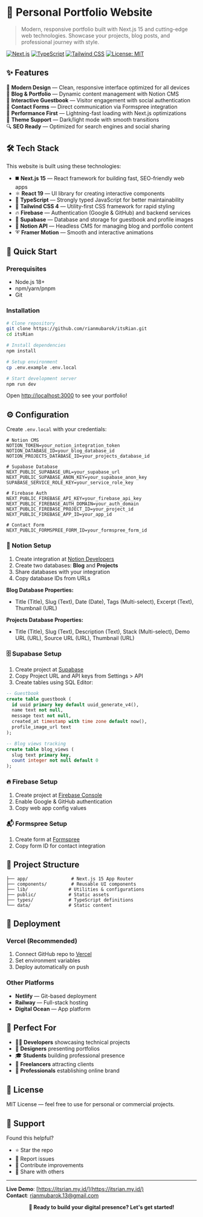 # 🌟 Personal Portfolio Website

> Modern, responsive portfolio built with Next.js 15 and cutting-edge web technologies. Showcase your projects, blog posts, and professional journey with style.

[![Next.js](https://img.shields.io/badge/Next.js-15-black?style=for-the-badge&logo=next.js)](https://nextjs.org/)
[![TypeScript](https://img.shields.io/badge/TypeScript-5-3178C6?style=for-the-badge&logo=typescript)](https://www.typescriptlang.org/)
[![Tailwind CSS](https://img.shields.io/badge/Tailwind-4-38B2AC?style=for-the-badge&logo=tailwind-css)](https://tailwindcss.com/)
[![License: MIT](https://img.shields.io/badge/License-MIT-green?style=for-the-badge)](LICENSE)

## ✨ Features

🎨 **Modern Design** — Clean, responsive interface optimized for all devices  
📝 **Blog & Portfolio** — Dynamic content management with Notion CMS  
💬 **Interactive Guestbook** — Visitor engagement with social authentication  
📧 **Contact Forms** — Direct communication via Formspree integration  
🚀 **Performance First** — Lightning-fast loading with Next.js optimizations  
🌙 **Theme Support** — Dark/light mode with smooth transitions  
🔍 **SEO Ready** — Optimized for search engines and social sharing

## 🛠️ Tech Stack

This website is built using these technologies:

- ◼️ **Next.js 15** — React framework for building fast, SEO-friendly web apps
- ⚛️ **React 19** — UI library for creating interactive components
- 🔰 **TypeScript** — Strongly typed JavaScript for better maintainability
- 💠 **Tailwind CSS 4** — Utility-first CSS framework for rapid styling
- 🔥 **Firebase** — Authentication (Google & GitHub) and backend services
- 🦫 **Supabase** — Database and storage for guestbook and profile images
- 📜 **Notion API** — Headless CMS for managing blog and portfolio content
- ➰ **Framer Motion** — Smooth and interactive animations

## 🚀 Quick Start

### Prerequisites

- Node.js 18+
- npm/yarn/pnpm
- Git

### Installation

```bash
# Clone repository
git clone https://github.com/rianmubarok/itsRian.git
cd itsRian

# Install dependencies
npm install

# Setup environment
cp .env.example .env.local

# Start development server
npm run dev
```

Open [http://localhost:3000](http://localhost:3000) to see your portfolio!

## ⚙️ Configuration

Create `.env.local` with your credentials:

```env
# Notion CMS
NOTION_TOKEN=your_notion_integration_token
NOTION_DATABASE_ID=your_blog_database_id
NOTION_PROJECTS_DATABASE_ID=your_projects_database_id

# Supabase Database
NEXT_PUBLIC_SUPABASE_URL=your_supabase_url
NEXT_PUBLIC_SUPABASE_ANON_KEY=your_supabase_anon_key
SUPABASE_SERVICE_ROLE_KEY=your_service_role_key

# Firebase Auth
NEXT_PUBLIC_FIREBASE_API_KEY=your_firebase_api_key
NEXT_PUBLIC_FIREBASE_AUTH_DOMAIN=your_auth_domain
NEXT_PUBLIC_FIREBASE_PROJECT_ID=your_project_id
NEXT_PUBLIC_FIREBASE_APP_ID=your_app_id

# Contact Form
NEXT_PUBLIC_FORMSPREE_FORM_ID=your_formspree_form_id
```

### 📝 Notion Setup

1. Create integration at [Notion Developers](https://www.notion.so/my-integrations)
2. Create two databases: **Blog** and **Projects**
3. Share databases with your integration
4. Copy database IDs from URLs

**Blog Database Properties:**

- Title (Title), Slug (Text), Date (Date), Tags (Multi-select), Excerpt (Text), Thumbnail (URL)

**Projects Database Properties:**

- Title (Title), Slug (Text), Description (Text), Stack (Multi-select), Demo URL (URL), Source URL (URL), Thumbnail (URL)

### 🗄️ Supabase Setup

1. Create project at [Supabase](https://app.supabase.com/)
2. Copy Project URL and API keys from Settings > API
3. Create tables using SQL Editor:

```sql
-- Guestbook
create table guestbook (
  id uuid primary key default uuid_generate_v4(),
  name text not null,
  message text not null,
  created_at timestamp with time zone default now(),
  profile_image_url text
);

-- Blog views tracking
create table blog_views (
  slug text primary key,
  count integer not null default 0
);
```

### 🔥 Firebase Setup

1. Create project at [Firebase Console](https://console.firebase.google.com/)
2. Enable Google & GitHub authentication
3. Copy web app config values

### 📬 Formspree Setup

1. Create form at [Formspree](https://formspree.io/)
2. Copy form ID for contact integration

## 📁 Project Structure

```
├── app/                # Next.js 15 App Router
├── components/         # Reusable UI components
├── lib/               # Utilities & configurations
├── public/            # Static assets
├── types/             # TypeScript definitions
└── data/              # Static content
```

## 🚀 Deployment

### Vercel (Recommended)

1. Connect GitHub repo to [Vercel](https://vercel.com/)
2. Set environment variables
3. Deploy automatically on push

### Other Platforms

- **Netlify** — Git-based deployment
- **Railway** — Full-stack hosting
- **Digital Ocean** — App platform

## 🎯 Perfect For

- 👨‍💻 **Developers** showcasing technical projects
- 🎨 **Designers** presenting portfolios
- 🎓 **Students** building professional presence
- 💼 **Freelancers** attracting clients
- 🚀 **Professionals** establishing online brand

## 📄 License

MIT License — feel free to use for personal or commercial projects.

## 🤝 Support

Found this helpful?

- ⭐ Star the repo
- 🐛 Report issues
- 🔧 Contribute improvements
- 📢 Share with others

---

**Live Demo**: [https://itsrian.my.id/](https://itsrian.my.id/)  
**Contact**: [rianmubarok.13@gmail.com](mailto:rianmubarok.13@gmail.com)

<div align="center">
  <strong>🚀 Ready to build your digital presence? Let's get started!</strong>
</div>
